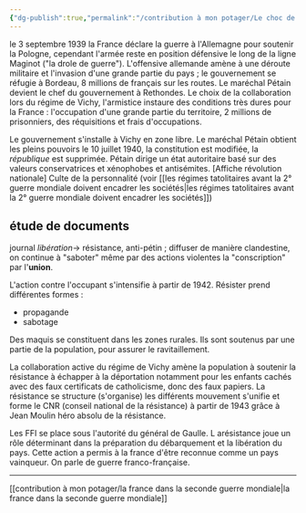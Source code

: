 ```yaml
---
{"dg-publish":true,"permalink":"/contribution à mon potager/Le choc de la défaite française lors de la seconde guerre mondiale/"}
---
```


le 3 septembre 1939 la France déclare la guerre à l'Allemagne pour soutenir la Pologne, cependant l'armée reste en position défensive le long de la ligne Maginot ("la drole de guerre"). 
L'offensive allemande amène à une déroute militaire et l'invasion d'une grande partie du pays ; le gouvernement se réfugie à Bordeau, 8 millions de français sur les routes. Le maréchal Pétain devient le chef du gouvernement à Rethondes. Le choix de la collaboration lors du régime de Vichy, l'armistice instaure des conditions très dures pour la France : l'occupation d'une grande partie du territoire, 2 millions de prisonniers, des réquisitions et frais d'occupations.

Le gouvernement s'installe à Vichy en zone libre. Le maréchal Pétain obtient les pleins pouvoirs le 10 juillet 1940, la constitution est modifiée, la *république* est supprimée. Pétain dirige un état autoritaire basé sur des valeurs conservatrices et xénophobes et antisémites.
[Affiche révolution nationale]
Culte de la personnalité (voir [[les régimes tatolitaires avant la 2° guerre mondiale doivent encadrer les sociétés\|les régimes tatolitaires avant la 2° guerre mondiale doivent encadrer les sociétés]])
## étude de documents
journal *libération*-> résistance, anti-pétin ; diffuser de manière clandestine, on continue à "saboter" même par des actions violentes la "conscription" par l'**union**.

L'action contre l'occupant s'intensifie à partir de 1942. Résister prend différentes formes :
- propagande
- sabotage

Des maquis se constituent dans les zones rurales. Ils sont soutenus par une partie de la population, pour assurer le ravitaillement.

La collaboration active du régime de Vichy amène la population à soutenir la résistance à échapper à la déportation notamment pour les enfants cachés avec des faux certificats de catholicisme, donc des faux papiers. La résistance se structure (s'organise) les différents mouvement s'unifie et forme le CNR (conseil national de la résistance) à partir de 1943 grâce à Jean Moulin héro absolu de la résistance.

Les FFI se place sous l'autorité du général de Gaulle. L arésistance joue un rôle déterminant dans la préparation du débarquement et la libération du pays.
Cette action a permis à la france d'être reconnue comme un pays vainqueur. On parle de guerre franco-française.

---
[[contribution à mon potager/la france dans la seconde guerre mondiale\|la france dans la seconde guerre mondiale]]
